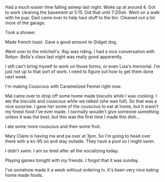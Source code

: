 Had a much easier time falling asleep last night. Woke up at around 4. Got to work cleaning the basement at 5:15. Did that until 7:20ish. Went on a walk with he pup. Dad came over to help haul stuff to the bin. Cleaned out a bit more of the garage. 

Took a shower.

Made french toast. Gave a good amount to Gidget dog. 

Went over to the mitchell's. Ray was riding. I had a nice conversation with Robyn. Bella's class last night was really good apparently. 

I still can't bring myself to work on those forms, or even Lisa's memorial. I'm just not up to that sort of work. I need to figure out how to get them done next week. 

I'm making Couscous with Caramelized Fennel right now. 

Mal came over to drop off some home made biscuits while I was cooking. I ate the biscuits and couscous while we talked (she was full). So that was a nice surprise. I gave her some of the couscous to eat at home, but it wasn't my finest food I've ever made. I normally wouldn't give someone something unless it was the best, but this was the first time I made this dish... 

I ate some more couscous and then some fruit. 

Mary Claire is having ma and pa over at 3pm. So I'm going to head over there with a kn-95 on and stay outside. They have a pool so I might swim. 

I didn't swim. I am so tired after all the socializing today. 

Playing games tonight with my friends. I forgot that it was sunday. 

I've somehow made it a week without ordering in. It's been very nice eating home made foods.
